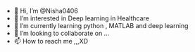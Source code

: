 - 👋 Hi, I’m @Nisha0406
- 👀 I’m interested in Deep learning in Healthcare
- 🌱 I’m currently learning python , MATLAB and deep learning 
- 💞️ I’m looking to collaborate on ...
- 📫 How to reach me ,,,XD

<!---
Nisha0406/Nisha0406 is a ✨ special ✨ repository because its `README.md` (this file) appears on your GitHub profile.
You can click the Preview link to take a look at your changes.
--->
